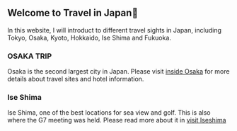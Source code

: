## Welcome to Travel in Japan:dolphin:

In this website, I will introduct to different travel sights in Japan, including Tokyo, Osaka, Kyoto, Hokkaido, Ise Shima and Fukuoka.

### OSAKA TRIP

Osaka is the second largest city in Japan. Please visit [inside Osaka](https://insideosaka.com/) for more details about travel sites and hotel information.


### Ise Shima

Ise Shima, one of the best locations for sea view and golf. 
This is also where the G7 meeting was held. Please read more about it in [visit Iseshima](https://www.iseshima-kanko.jp/en/)

